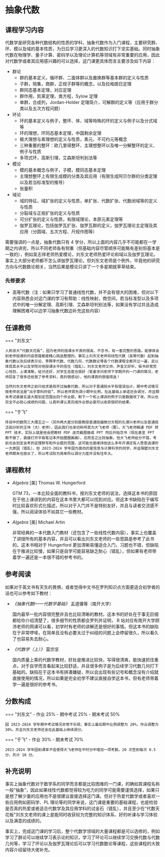 # 抽象代数

## 课程学习内容

代数学是研究各种代数结构的性质的学科，抽象代数作为入门课程，主要研究群、环、模以及域的基本性质，为日后学习更深入的代数知识打下坚实基础。同时抽象代数在物理学、量子计算、密码学以及理论计算机等领域有非常重要的应用，因此对代数学或者其应用感兴趣的可以选择，这门课更具体而言主要涉及如下内容：

* 群论
    - 群的基本定义，循环群、二面体群以及置换群等基本群的定义与性质
    - 子群，陪集，商群，正规子群等的概念，以及拉格朗日定理
    - 群同态基本定理，对应定理
    - 群作用，凯莱定理，类方程，Sylow 定理
    - 单群，合成列，Jordan-Holder 定理简介，可解群的定义等（应用于群分类以及五次方程问题）
* 环论
    - 环的基本定义与例子，整环、体、域等特殊的环的定义与例子以及分式域等
    - 环的理想，环同态基本定理，中国剩余定理
    - 极大理想与素理想的定义与性质，素元、不可约元等概念
    - 三种重要的整环：欧几里得整环、主理想整环以及唯一分解整环的定义、例子与性质
    - 多项式环，高斯引理，艾森斯坦判别法等
* 模论
    - 模的基本概念与例子，子模，模同态基本定理
    - 主理想整环上有限生成模的分类及其应用（有限生成阿贝尔群的分类定理以及若当标准型的推导）
    - 张量积
* 域论
    - 域的特征，域扩张的定义与性质，单扩张、代数扩张、代数闭域等的定义与性质
    - 分裂域与正规扩张的定义与性质
    - 可分扩张的定义与性质，有限域理论，本原元素定理等
    - 伽罗瓦理论，包括伽罗瓦扩张、伽罗瓦群的定义，伽罗瓦理论主定理及其应用（分圆域、五次方程、尺规作图等）

需要强调的一点是，抽象代数只有 4 学分，所以上面的内容几乎不可能都在一学期之内讲完，所以不同老师各有侧重（但基础内容尽管顺序可能略有差别但基本是一致的），例如吴志祥老师热爱模论，刘东文老师热爱环论和域以及伽罗瓦理论。事实上大部分老师都不怎么讲伽罗瓦理论，但刘东文老师是个例外，毕竟他的研究方向与代数数论相关，当然后果是模论只讲了一个多星期就草草结束。

### 先修要求

- 高等代数（注：如果只学习了普通线性代数，并不会有很大的困难，但对以下内容熟悉会对这门课的学习有帮助：线性映射，商空间，若当标准型以及多项式中的唯一分解定理、高斯引理、艾森斯坦判别法等，如果没有学过并且造成理解困难可以边学习抽象代数边补充这些内容）

## 任课教师

=== "刘东文"

    人称浙大“代数天花板”，因为老师的授课水平真的很高，不念书，有一套完整的思路，能够体会到老师授课的内容思路都是精心挑选整理的。事实上刘东文老师将线性代数（高等代数）起到抽象代数以及后续表示论、李群李代数、代数几何、代数数论等各个代数课程全都开过一遍，足以体现其水平以及学院对他授课水平的信任（错乱）。刘东文老师又帅，声音又好听，板书非常赏心悦目，上课清晰，给分还好，对学生态度也很好（笔者求问老师下学期开的一门课的情况，老师回复了很多还给我了参考资料，真的很感动），他的课真的很值得选！

    当然刘东文老师之前只给求是班开过抽象代数，所以对于普通班水平有错误估计，期中考试情况按老师说法是“出乎意料的低”，所以老师首先调小期中比例，在此基础上承诺还会调分，并且期末考试直接五道大题划定范围出四个作业题，剩下一个和上课讲的例子只是数据改了改，所以也完全不必担心成绩的问题，认真听课认真完成作业想必是可以收获很好的结果。

=== "于飞"

    传说中的数院三大摆王之一（另外两大是分别是教授普通班偏微分方程的孔德兴老师以及普通班泛函分析的王伟（大）老师），因此我们也亲切称呼其为大飞老师（雾）。大飞老师精通 PDF 转 PPT 技术，实际上就是他会把教材 PDF 逐页截图做成 PPT 然后开始念书（现在甚至 PPT 都不做了，直接打开平板笔记本开始圈圈画画），总而言之比较抽象。但大飞老师给分不错，考前也会划定会考的定理默写和作业题的范围，这可能也是维持他这么多年开课还有人愿意选课的一大原因（错乱），但 2023-2024 学年因为面向的是信息与计算科学的同学，并且隔壁刘东文老师期末也放水了，所以考试较为简单所以调分力度并没有往年大。

## 课程教材

* *Algebra* [美] Thomas W. Hungerford

    GTM 73，一本比较全面的教科书，按刘东文老师的说法，选择这本书的原因在于他上课讲到的内容在这本书里大都可以找到对应。但这本书缺陷在于编写时比较喜欢形式化描述，所以对于入门并不是特别友好，并且与读者交流感不强，所以阅读体验不如其它一些教材。

* *Algebra* [美] Michael Artin

    非常经典的一本代数入门教材（还包含了一些线性代数内容），事实上也覆盖了讲授所有的基本内容，并且可以看出刘东文老师的一些思路是参考了此书的。这本书相对于 Hungerford 更加清晰易懂适合入门，习题也不错，但缺陷在于推进比较慢，如果只是自学可能容易缺乏耐心（错乱），但如果有老师带着学一遍还是一本很不错的参考书的。

## 参考阅读

如果对于英文书有天生的畏惧，或者觉得中文书在罗列知识点方面更适合初学者的话也可以参考如下教材：

* *《抽象代数I——代数学基础》* 孟道骥等（南开大学）

    国内最早一批内容很完整并且也比较清晰的教材。这本书的好处在于事无巨细都给你介绍清楚了，很多细节的性质都会罗列并证明， B 站对应有南开大学顾沛老师的网课可以看，初学时有老师的讲解还是很好的事情。但这本书的缺陷在于非常啰嗦，在简单且没有必要太过于纠结的问题上会停留很久，所以看久了也容易失去耐心。

* *《代数学（上）》* 莫宗坚

    国内质量上乘的代数学教材，好处是推进比较快，写得很清爽，能快速抓住重点，对于自学而言看起来比较舒适，并且很多例子是为后续学习代数几何打下基础的。缺陷在于这本书有拼凑嫌疑，所以会出现有些记号和概念没有介绍就直接使用的情况，所以如果是完全初学不建议直接自学这本书，但有老师带着学一遍是很好的参考书。

## 分数构成

=== "刘东文"
    - 作业 25%
    - 期中考试 25%
    - 期末考试 50%

    因 2023-2024 学年期中考试情况非常不乐观，事实上最后期中比例调整为 20%，作业调整为 30%，并且刘东文老师还会在此基础上继续调分。

=== "于飞"
    - 作业 30%
    - 期末考试 70%

    2023-2024 学年因到课率不佳使得大飞老师在平时分中增加一项考勤，20 次签到每次 0.5 分，共计 10 分。

## 补充说明

事实上抽象代数对于数学系的同学而言都是比较困难的一门课，的确如其课程名称一般“抽象”，因此如果线性代数都觉得较为吃力的同学可能需要谨慎选择，如果只是想了解少量的应用也不是很建议直接选择这门课。但对于热爱代数学或者喜欢一些应用例如密码学、PL 理论等的同学来说，这门课是重要的基础课程，也是检验是否真的热爱或者适合代数学及其应用学科的试金石（错乱），并且至少在“代数天花板”刘东文老师的课上是能同时收获较为完整的知识体系、好的听课与学习体验以及满意的成绩的。

事实上，完成这门课的学习后，整个代数学领域的大量课程都是可以选修的，例如学习了群论可以继续学习表示论的知识，学习了环论可以继续学习交换代数与代数几何等，学习了环论以及伽罗瓦理论后可以学习代数数论等课程，这些课程的大致内容介绍留待大佬补充。